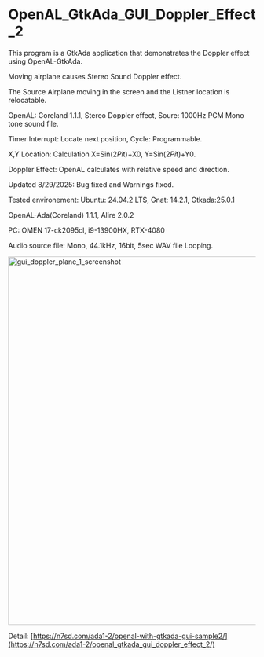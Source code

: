 # OpenAL_GtkAda_GUI_Doppler_Effect_2

This program is a GtkAda application that demonstrates the Doppler effect using OpenAL-GtkAda.

Moving airplane causes Stereo Sound Doppler effect.

The Source Airplane moving in the screen and the Listner location is relocatable.

OpenAL: Coreland 1.1.1, Stereo Doppler effect, Soure: 1000Hz PCM Mono tone sound file.

Timer Interrupt: Locate next position, Cycle: Programmable.

X,Y Location: Calculation X=Sin(2*Pi*t)+X0, Y=Sin(2*Pi*t)+Y0.

Doppler Effect: OpenAL calculates with relative speed and direction.

Updated 8/29/2025: Bug fixed and Warnings fixed.

Tested environement:
Ubuntu: 24.04.2 LTS, Gnat: 14.2.1, Gtkada:25.0.1

OpenAL-Ada(Coreland) 1.1.1, Alire 2.0.2

PC: OMEN 17-ck2095cl, i9-13900HX, RTX-4080

Audio source file: Mono, 44.1kHz, 16bit, 5sec WAV file Looping.

<img width="1100" height="750" alt="gui_doppler_plane_1_screenshot" src="https://github.com/user-attachments/assets/659bc34e-b787-44db-a46f-28dd6257ad90" />

Detail: [https://n7sd.com/ada1-2/openal-with-gtkada-gui-sample2/](https://n7sd.com/ada1-2/openal_gtkada_gui_doppler_effect_2/)

